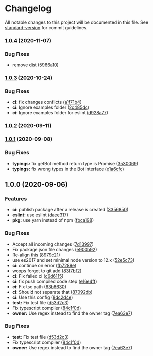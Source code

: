 # Changelog

All notable changes to this project will be documented in this file. See [standard-version](https://github.com/conventional-changelog/standard-version) for commit guidelines.

### [1.0.4](https://github.com/zhycorp/node-zhycorp/compare/v1.0.3...v1.0.4) (2020-11-07)


### Bug Fixes

* remove dist ([5966a10](https://github.com/zhycorp/node-zhycorp/commit/5966a10025464591bcc7bb39020d76a3a2143cb1))

### [1.0.3](https://github.com/zhycorp/node-zhycorp/compare/v1.0.2...v1.0.3) (2020-10-24)


### Bug Fixes

* **ci:** fix changes conflicts ([a1f71b4](https://github.com/zhycorp/node-zhycorp/commit/a1f71b4a3089ec67a46c01ab588b8de8c89a8033))
* **ci:** Ignore examples folder ([2c485dc](https://github.com/zhycorp/node-zhycorp/commit/2c485dc5e549d12b27cde250efa33b6f372d3c01))
* **ci:** Ignore examples folder for eslint ([d928a77](https://github.com/zhycorp/node-zhycorp/commit/d928a77614f5d6e82f66a66a7061609f753bc4db))

### [1.0.2](https://github.com/zhycorp/node-zhycorp/compare/v1.0.1...v1.0.2) (2020-09-11)

### [1.0.1](https://github.com/zhycorp/node-zhycorp/compare/v1.0.0...v1.0.1) (2020-09-08)


### Bug Fixes

* **typings:** fix getBot method return type is Promise<any> ([3530069](https://github.com/zhycorp/node-zhycorp/commit/35300698d651c71edfda539ba4306e6351ab4126))
* **typings:** fix wrong types in the Bot interface ([e1a6cfc](https://github.com/zhycorp/node-zhycorp/commit/e1a6cfc450bc6fd15b3c80bf91de1bbd0490e15f))

## 1.0.0 (2020-09-06)


### Features

* **ci:** publish package after a release is created ([3356850](https://github.com/zhycorp/node-zhycorp/commit/33568502c800cabe1aeb2036f9445d58abbb3e77))
* **eslint:** use eslint ([daee317](https://github.com/zhycorp/node-zhycorp/commit/daee31778d24812ea85138e948b2104dcb7abedc))
* **pkg:** use yarn instead of npm ([fbca198](https://github.com/zhycorp/node-zhycorp/commit/fbca198edd3e993a4f51368fcc9ebcecf18979af))


### Bug Fixes

* Accept all incoming changes ([7d13997](https://github.com/zhycorp/node-zhycorp/commit/7d13997a3011bec156e7537a4db766222d434a31))
* Fix package.json file changes ([e900b92](https://github.com/zhycorp/node-zhycorp/commit/e900b92d315e9bfe1360da94b6fb4d2652a6c841))
* Re-align this ([8979c21](https://github.com/zhycorp/node-zhycorp/commit/8979c215ccf523b104bc55bf81b9af1f326d4edb))
* use es2017 and set minimal node version to 12.x ([52e5c73](https://github.com/zhycorp/node-zhycorp/commit/52e5c73e5ce1aae422b530a2084c5ff8abf50453))
* **ci:** continue on error ([fb7289e](https://github.com/zhycorp/node-zhycorp/commit/fb7289e2c1bc3bc86806437f62a42952ec3718db))
* woops forgot to git add ([83f7bf2](https://github.com/zhycorp/node-zhycorp/commit/83f7bf2477689392257d53516cfca9f510126226))
* **ci:** Fix failed ci ([c6d6115](https://github.com/zhycorp/node-zhycorp/commit/c6d6115f03e8b9abf17f14edc49cde1ed1c2d73e))
* **ci:** fix push compiled code step ([e16e4ff](https://github.com/zhycorp/node-zhycorp/commit/e16e4ff008975ba004d14bba78e6b8e8363873c9))
* **ci:** Fix tsc path ([63b6630](https://github.com/zhycorp/node-zhycorp/commit/63b66300bf67a8672465ffb1edce1b195a5c387b))
* **ci:** Should not separate that ([87092db](https://github.com/zhycorp/node-zhycorp/commit/87092db7920242e71efb4877eb1351e9725dd154))
* **ci:** Use this config ([8dc2d4e](https://github.com/zhycorp/node-zhycorp/commit/8dc2d4eb0c5d846a731c9cf34745dbda1c3a34dd))
* **test:** Fix test file ([d53d2c3](https://github.com/zhycorp/node-zhycorp/commit/d53d2c3a83ecc1a65328718a3c39f5c87a9c4df1))
* Fix typescript compiler ([84c1f0d](https://github.com/zhycorp/node-zhycorp/commit/84c1f0d33f247338f563d63acfb7b97a0011d512))
* **owner:** Use regex instead to find the owner tag ([7ea63e7](https://github.com/zhycorp/node-zhycorp/commit/7ea63e7418c67dcfbdadb2333029624b77c7c843))


### Bug Fixes

* **test:** Fix test file ([d53d2c3](https://github.com/KurokuTetsuya/node-zhycorp/commit/d53d2c3a83ecc1a65328718a3c39f5c87a9c4df1))
* Fix typescript compiler ([84c1f0d](https://github.com/KurokuTetsuya/node-zhycorp/commit/84c1f0d33f247338f563d63acfb7b97a0011d512))
* **owner:** Use regex instead to find the owner tag ([7ea63e7](https://github.com/KurokuTetsuya/node-zhycorp/commit/7ea63e7418c67dcfbdadb2333029624b77c7c843))
